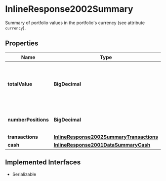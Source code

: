 

# InlineResponse2002Summary

Summary of portfolio values in the portfolio's currency (see attribute `currency`).

## Properties

Name | Type | Description | Notes
------------ | ------------- | ------------- | -------------
**totalValue** | **BigDecimal** | The total portfolio value, including the current cash amount. |  [optional]
**numberPositions** | **BigDecimal** | Number of positions in the portfolio. |  [optional]
**transactions** | [**InlineResponse2002SummaryTransactions**](InlineResponse2002SummaryTransactions.md) |  |  [optional]
**cash** | [**InlineResponse2001DataSummaryCash**](InlineResponse2001DataSummaryCash.md) |  |  [optional]


## Implemented Interfaces

* Serializable


